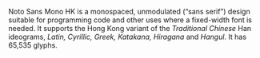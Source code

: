 Noto Sans Mono HK is a monospaced, unmodulated (“sans serif”) design suitable for programming code and other uses where a fixed-width font is needed. It supports the Hong Kong variant of the _Traditional Chinese_ Han ideograms, _Latin, Cyrillic, Greek, Katakana, Hiragana_ and _Hangul_. It has 65,535 glyphs.
